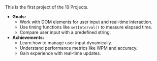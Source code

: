 This is the first project of the 10 Projects.

- **Goals:**
    - Work with DOM elements for user input and real-time interaction.
    - Use timing functions like `setInterval()` to measure elapsed time.
    - Compare user input with a predefined string.
- **Achievements:**
    - Learn how to manage user input dynamically.
    - Understand performance metrics like WPM and accuracy.
    - Gain experience with real-time updates.
